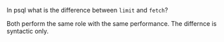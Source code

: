 
In psql what is the difference between `limit` and `fetch`?


Both perform the same role with the same performance. The differnce is syntactic only.